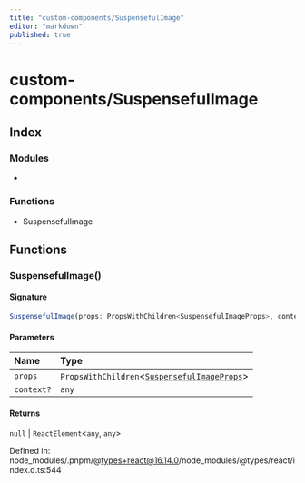 ```yaml
---
title: "custom-components/SuspensefulImage"
editor: "markdown"
published: true
---
```


# custom-components/SuspensefulImage

## Index

### Modules

- <internal>

### Functions

- SuspensefulImage

## Functions

### SuspensefulImage()

#### Signature

```ts
SuspensefulImage(props: PropsWithChildren<SuspensefulImageProps>, context?: any): null | ReactElement<any, any>;
```

#### Parameters

| Name | Type |
| :------ | :------ |
| `props` | `PropsWithChildren`\<[`SuspensefulImageProps`](_internal_#suspensefulimageprops)\> |
| `context?` | `any` |

#### Returns

`null` \| `ReactElement`\<`any`, `any`\>

Defined in:  node\_modules/.pnpm/@types+react@16.14.0/node\_modules/@types/react/index.d.ts:544
